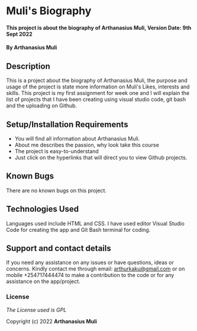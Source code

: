 # Muli's Biography

#### This project is about the biography of Arthanasius Muli, Version Date: 9th Sept 2022

#### By **Arthanasius Muli**

## Description

This is a project about the biography of Arthanasius Muli, the purpose and usage of the project is state more information on Muli's Likes, interests and skills. This project is my first assignment for week one and I will explain the list of projects that I have been creating using visual studio code, git bash and the uploading on Github.

## Setup/Installation Requirements

- You will find all information about Arthanasius Muli.
- About me describes the passion, why look take this course
- The project is easy-to-understand
- Just click on the hyperlinks that will direct you to view Github projects.

## Known Bugs

There are no known bugs on this project.

## Technologies Used

Languages used include HTML and CSS. I have used editor Visual Studio Code for creating the app and Git Bash terminal for coding.

## Support and contact details

If you need any assistance on any issues or have questions, ideas or concerns. Kindly contact me through email: arthurkaku@gmail.com or on mobile +254717444474 to make a contribution to the code or for any assistance on the app/project.

### License

_The License used is GPL_

Copyright (c) 2022 **Arthanasius Muli**

